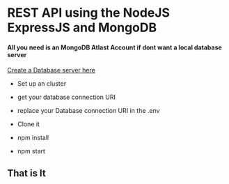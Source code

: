 # REST API using the NodeJS ExpressJS and MongoDB

#### All you need is an MongoDB Atlast Account if dont want a local database server
[Create a Database server here](https://cloud.mongodb.com/user#/atlas/register/accountProfile)
* Set up an cluster
* get your database connection URI
* replace your Database connection URI in the .env


* Clone it
* npm install
* npm start


## That is It